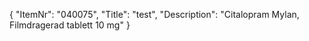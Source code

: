 {
  "ItemNr": "040075",
  "Title": "test",
  "Description": "Citalopram Mylan, Filmdragerad tablett 10 mg"
}